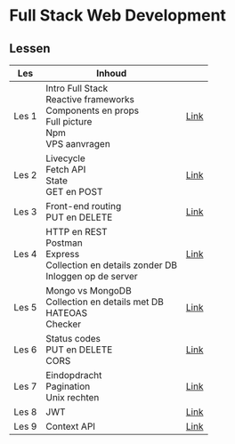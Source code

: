 # Full Stack Web Development

## Lessen

| Les   | Inhoud                                                                                                 |                          |
|-------|--------------------------------------------------------------------------------------------------------|--------------------------|
| Les 1 | Intro Full Stack<br>Reactive frameworks<br>Components en props<br>Full picture<br>Npm<br>VPS aanvragen | [Link](./lessen/les1.md) |
| Les 2 | Livecycle<br>Fetch API<br>State<br>GET en POST                                                         | [Link](./lessen/les2.md) |
| Les 3 | Front-end routing<br>PUT en DELETE                                                                     | [Link](./lessen/les3.md) |
| Les 4 | HTTP en REST<br>Postman<br>Express<br>Collection en details zonder DB<br>Inloggen op de server         | [Link](./lessen/les4.md) |
| Les 5 | Mongo vs MongoDB<br>Collection en details met DB<br>HATEOAS<br>Checker                                 | [Link](./lessen/les5.md) |
| Les 6 | Status codes<br>PUT en DELETE<br>CORS                                                                  | [Link](./lessen/les6.md) |
| Les 7 | Eindopdracht<br>Pagination<br>Unix rechten                                                             | [Link](./lessen/les7.md) |
| Les 8 | JWT                                                                                                    | [Link](./lessen/les8.md) |
| Les 9 | Context API                                                                                            | [Link](./lessen/les9.md) |